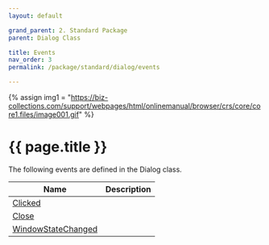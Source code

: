```yaml
---
layout: default

grand_parent: 2. Standard Package
parent: Dialog Class

title: Events
nav_order: 3
permalink: /package/standard/dialog/events

---
```

{% assign img1 = "https://biz-collections.com/support/webpages/html/onlinemanual/browser/crs/core/core1.files/image001.gif" %}


# {{ page.title }}

The following events are defined in the Dialog class.

|  Name | Description |
|-------|-------------|
|[Clicked](/package/standard/dialog/events/Clicked) | |
|[Close](/package/standard/dialog/events/Close) | |
|[WindowStateChanged](/package/standard/dialog/events/WindowStateChanged) | |
